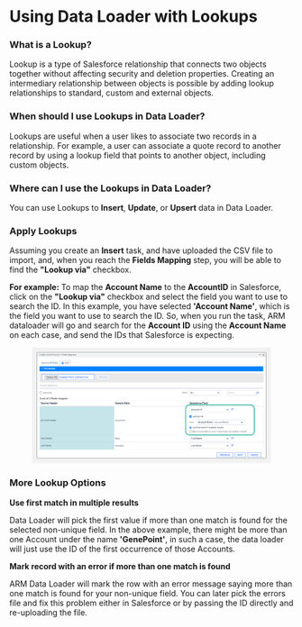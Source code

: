 # Using Data Loader with Lookups

### What is a Lookup? <a href="#what-is-a-lookup" id="what-is-a-lookup"></a>

Lookup is a type of Salesforce relationship that connects two objects together without affecting security and deletion properties. Creating an intermediary relationship between objects is possible by adding lookup relationships to standard, custom and external objects.

### When should I use Lookups in Data Loader? <a href="#when-should-i-use-lookups-in-dataloader" id="when-should-i-use-lookups-in-dataloader"></a>

Lookups are useful when a user likes to associate two records in a relationship. For example, a user can associate a quote record to another record by using a lookup field that points to another object, including custom objects.

### Where can I use the Lookups in Data Loader? <a href="#where-can-i-use-the-lookups-in-dataloader" id="where-can-i-use-the-lookups-in-dataloader"></a>

You can use Lookups to **Insert**, **Update**, or **Upsert** data in Data Loader.

### Apply Lookups <a href="#apply-lookups" id="apply-lookups"></a>

Assuming you create an **Insert** task, and have uploaded the CSV file to import, and, when you reach the **Fields Mapping** step, you will be able to find the **"Lookup via"** checkbox.

**For example:** To map the **Account Name** to the **AccountID** in Salesforce, click on the **"Lookup via"** checkbox and select the field you want to use to search the ID. In this example, you have selected **'Account Name'**, which is the field you want to use to search the ID. So, when you run the task, ARM dataloader will go and search for the **Account ID** using the **Account Name** on each case, and send the IDs that Salesforce is expecting.

<figure><img src="../../../../../.gitbook/assets/image (89) (1) (1).png" alt=""><figcaption></figcaption></figure>

### More Lookup Options <a href="#more-lookup-options" id="more-lookup-options"></a>

**Use first match in multiple results**

Data Loader will pick the first value if more than one match is found for the selected non-unique field. In the above example, there might be more than one Account under the name **'GenePoint'**, in such a case, the data loader will just use the ID of the first occurrence of those Accounts.

**Mark record with an error if more than one match is found**

ARM Data Loader will mark the row with an error message saying more than one match is found for your non-unique field. You can later pick the errors file and fix this problem either in Salesforce or by passing the ID directly and re-uploading the file.
